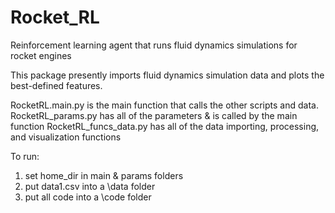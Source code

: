 # Rocket_RL
Reinforcement learning agent that runs fluid dynamics simulations for rocket engines

This package presently imports fluid dynamics simulation data and plots the best-defined features. 

RocketRL.main.py is the main function that calls the other scripts and data.
RocketRL_params.py has all of the parameters & is called by the main function
RocketRL_funcs_data.py has all of the data importing, processing, and visualization functions

To run:
1. set home_dir in main & params folders
2. put data1.csv into a \data folder
3. put all code into a \code folder
